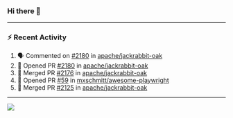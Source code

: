 ### Hi there 👋

---

### :zap: Recent Activity

<!--START_SECTION:activity-->
1. 🗣 Commented on [#2180](https://github.com/apache/jackrabbit-oak/pull/2180#issuecomment-2723928546) in [apache/jackrabbit-oak](https://github.com/apache/jackrabbit-oak)
2. 💪 Opened PR [#2180](https://github.com/apache/jackrabbit-oak/pull/2180) in [apache/jackrabbit-oak](https://github.com/apache/jackrabbit-oak)
3. 🎉 Merged PR [#2176](https://github.com/apache/jackrabbit-oak/pull/2176) in [apache/jackrabbit-oak](https://github.com/apache/jackrabbit-oak)
4. 💪 Opened PR [#59](https://github.com/mxschmitt/awesome-playwright/pull/59) in [mxschmitt/awesome-playwright](https://github.com/mxschmitt/awesome-playwright)
5. 🎉 Merged PR [#2125](https://github.com/apache/jackrabbit-oak/pull/2125) in [apache/jackrabbit-oak](https://github.com/apache/jackrabbit-oak)
<!--END_SECTION:activity-->

---

<!--
**fabriziofortino/fabriziofortino** is a ✨ _special_ ✨ repository because its `README.md` (this file) appears on your GitHub profile.

Here are some ideas to get you started:

- 🔭 I’m currently working on ...
- 🌱 I’m currently learning ...
- 👯 I’m looking to collaborate on ...
- 🤔 I’m looking for help with ...
- 💬 Ask me about ...
- 📫 How to reach me: ...
- 😄 Pronouns: ...
- ⚡ Fun fact: ...
-->
![](https://komarev.com/ghpvc/?username=fabriziofortino)
